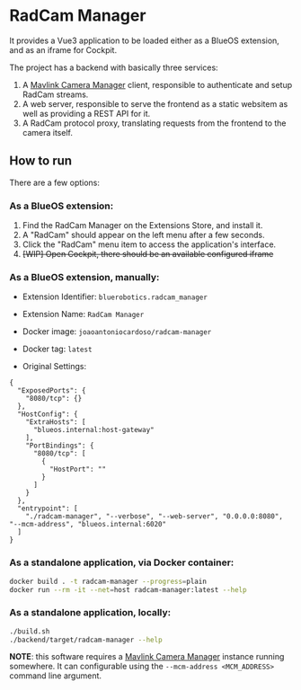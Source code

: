 # RadCam Manager

It provides a Vue3 application to be loaded either as a BlueOS extension, and as an iframe for Cockpit.

The project has a backend with basically three services:

1. A [Mavlink Camera Manager](http://github.com/mavlink/mavlink-camera-manager) client, responsible to authenticate and setup RadCam streams.
2. A web server, responsible to serve the frontend as a static websitem as well as providing a REST API for it.
3. A RadCam protocol proxy, translating requests from the frontend to the camera itself.

## How to run

There are a few options:

### As a BlueOS extension:

1. Find the RadCam Manager on the Extensions Store, and install it.
2. A "RadCam" should appear on the left menu after a few seconds.
3. Click the "RadCam" menu item to access the application's interface.
4. ~~[WIP] Open Cockpit, there should be an available configured iframe~~

### As a BlueOS extension, manually:

- Extension Identifier: `bluerobotics.radcam_manager`

- Extension Name: `RadCam Manager`

- Docker image: `joaoantoniocardoso/radcam-manager`

- Docker tag: `latest`

- Original Settings:

```
{
  "ExposedPorts": {
    "8080/tcp": {}
  },
  "HostConfig": {
    "ExtraHosts": [
      "blueos.internal:host-gateway"
    ],
    "PortBindings": {
      "8080/tcp": [
        {
          "HostPort": ""
        }
      ]
    }
  },
  "entrypoint": [
    "./radcam-manager", "--verbose", "--web-server", "0.0.0.0:8080", "--mcm-address", "blueos.internal:6020"
  ]
}
```

### As a standalone application, via Docker container:

```bash
docker build . -t radcam-manager --progress=plain
docker run --rm -it --net=host radcam-manager:latest --help
```

###  As a standalone application, locally:
```bash
./build.sh
./backend/target/radcam-manager --help
```

**NOTE**: this software requires a [Mavlink Camera Manager](http://github.com/mavlink/mavlink-camera-manager) instance running somewhere. It can configurable using the `--mcm-address <MCM_ADDRESS>` command line argument.

